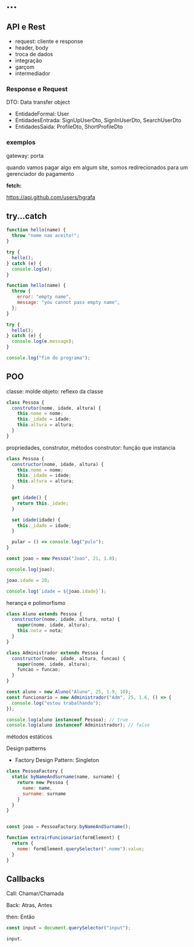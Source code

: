 # ...

## API e Rest

- request: cliente e response
- header, body
- troca de dados
- integração
- garçom
- intermediador

### Response e Request

DTO: Data transfer object

- EntidadeFormal: User
- EntidadesEntrada: SignUpUserDto, SignInUserDto, SearchUserDto
- EntidadesSaida: ProfileDto, ShortProfileDto

### exemplos

gateway: porta

quando vamos pagar algo em algum site, somos redirecionados para um gerenciador do pagamento

**fetch:**

https://api.github.com/users/hgrafa

## try...catch

```js
function hello(name) {
  throw "nome nao aceito!";
}

try {
  hello();
} catch (e) {
  console.log(e);
}
```

```js
function hello(name) {
  throw {
    error: "empty name",
    message: "you cannot pass empty name",
  };
}

try {
  hello();
} catch (e) {
  console.log(e.message);
}

console.log("fim do programa");
```

## POO

classe: molde
objeto: reflexo da classe

```js
class Pessoa {
  construtor(nome, idade, altura) {
    this.nome = nome;
    this._idade = idade;
    this.altura = altura;
  }
}
```

propriedades, construtor, métodos
construtor: função que instancia

```js
class Pessoa {
  constructor(nome, idade, altura) {
    this.nome = nome;
    this._idade = idade;
    this.altura = altura;
  }

  get idade() {
    return this._idade;
  }

  set idade(idade) {
    this._idade = idade;
  }

  pular = () => console.log("pulo");
}

const joao = new Pessoa("Joao", 21, 1.8);

console.log(joao);

joao.idade = 20;

console.log(`idade = ${joao.idade}`);
```

herança e polimorfismo

```js
class Aluno extends Pessoa {
  constructor(nome, idade, altura, nota) {
    super(nome, idade, altura);
    this.nota = nota;
  }
}

class Administrador extends Pessoa {
  constructor(nome, idade, altura, funcao) {
    super(nome, idade, altura);
    funcao = funcao;
  }
}
```

```js
const aluno = new Aluno("Aluno", 25, 1.9, 10);
const funcionario = new Administrador("Adm", 25, 1.6, () => {
  console.log("estou trabalhando");
});

console.log(aluno instanceof Pessoa); // true
console.log(aluno instanceof Administrador); // false
```

métodos estáticos

Design patterns

- Factory Design Pattern: Singleton

```js
class PessoaFactory {
  static byNameAndSurname(name, surname) {
    return new Pessoa {
      name: name,
      surname: surname
    }
  }
}


const joao = PessoaFactory.byNameAndSurname();
```

```js
function extrairFuncionario(formElement) {
  return {
    nome: formElement.querySelector(".nome").value;
  }
}
```

## Callbacks

Call: Chamar/Chamada

Back: Atras, Antes

then: Então

```js
const input = document.querySelector("input");

input.
```
